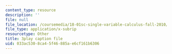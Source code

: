 ```yaml
---
content_type: resource
description: ''
file: null
file_location: /coursemedia/18-01sc-single-variable-calculus-fall-2010/033ac5308ca45f46885ae6cf161b6306_kCPVBl953eY.vtt
file_type: application/x-subrip
resourcetype: Other
title: 3play caption file
uid: 033ac530-8ca4-5f46-885a-e6cf161b6306
---
```

